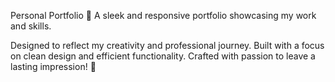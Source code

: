 
Personal Portfolio 💼
A sleek and responsive portfolio showcasing my work and skills.

Designed to reflect my creativity and professional journey.
Built with a focus on clean design and efficient functionality.
Crafted with passion to leave a lasting impression! 🚀